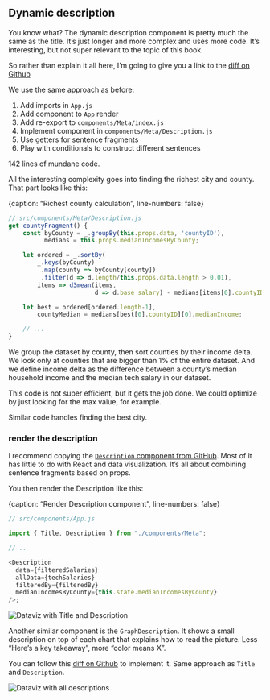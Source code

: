 
## Dynamic description

You know what? The dynamic description component is pretty much the same
as the title. It’s just longer and more complex and uses more code. It’s
interesting, but not super relevant to the topic of this book.

So rather than explain it all here, I’m going to give you a link to the
[diff on
Github](https://github.com/Swizec/react-d3js-step-by-step/commit/032fe6e988b903b6d86a60d2f0404456785e180f)

We use the same approach as before:

1.  Add imports in `App.js`
2.  Add component to `App` render
3.  Add re-export to `components/Meta/index.js`
4.  Implement component in `components/Meta/Description.js`
5.  Use getters for sentence fragments
6.  Play with conditionals to construct different sentences

142 lines of mundane code.

All the interesting complexity goes into finding the richest city and
county. That part looks like this:

{caption: “Richest county calculation”, line-numbers: false}

``` javascript
// src/components/Meta/Description.js
get countyFragment() {
    const byCounty = _.groupBy(this.props.data, 'countyID'),
          medians = this.props.medianIncomesByCounty;

    let ordered = _.sortBy(
        _.keys(byCounty)
         .map(county => byCounty[county])
         .filter(d => d.length/this.props.data.length > 0.01),
        items => d3mean(items,
                        d => d.base_salary) - medians[items[0].countyID][0].medianIncome);

    let best = ordered[ordered.length-1],
        countyMedian = medians[best[0].countyID][0].medianIncome;

    // ...
}
```

We group the dataset by county, then sort counties by their income
delta. We look only at counties that are bigger than 1% of the entire
dataset. And we define income delta as the difference between a county’s
median household income and the median tech salary in our dataset.

This code is not super efficient, but it gets the job done. We could
optimize by just looking for the max value, for example.

Similar code handles finding the best city.

### render the description

I recommend copying the [`Description` component from
GitHub](https://github.com/Swizec/react-d3js-step-by-step/commit/032fe6e988b903b6d86a60d2f0404456785e180f).
Most of it has little to do with React and data visualization. It’s all
about combining sentence fragments based on props.

You then render the Description like this:

{caption: “Render Description component”, line-numbers: false}

``` javascript
// src/components/App.js

import { Title, Description } from "./components/Meta";

// ..

<Description
  data={filteredSalaries}
  allData={techSalaries}
  filteredBy={filteredBy}
  medianIncomesByCounty={this.state.medianIncomesByCounty}
/>;
```

![Dataviz with Title and
Description](https://raw.githubusercontent.com/Swizec/react-d3js-es6-ebook/2018-version/manuscript/resources/images/2018/dataviz-with-description.png)

Another similar component is the `GraphDescription`. It shows a small
description on top of each chart that explains how to read the picture.
Less “Here’s a key takeaway”, more “color means X”.

You can follow this [diff on
Github](https://github.com/Swizec/react-d3js-step-by-step/commit/37b5222546c3f8f58f3147ce0bef6a3c1afe1b47)
to implement it. Same approach as `Title` and `Description`.

![Dataviz with all
descriptions](https://raw.githubusercontent.com/Swizec/react-d3js-es6-ebook/2018-version/manuscript/resources/images/es6v2/dataviz-with-all-descriptions.png)
